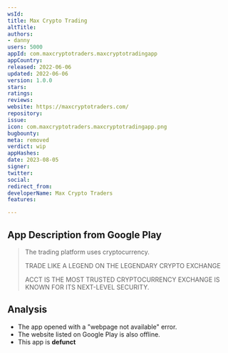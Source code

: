 ```yaml
---
wsId: 
title: Max Crypto Trading
altTitle: 
authors:
- danny
users: 5000
appId: com.maxcryptotraders.maxcryptotradingapp
appCountry: 
released: 2022-06-06
updated: 2022-06-06
version: 1.0.0
stars: 
ratings: 
reviews: 
website: https://maxcryptotraders.com/
repository: 
issue: 
icon: com.maxcryptotraders.maxcryptotradingapp.png
bugbounty: 
meta: removed
verdict: wip
appHashes: 
date: 2023-08-05
signer: 
twitter: 
social: 
redirect_from: 
developerName: Max Crypto Traders
features: 

---
```


## App Description from Google Play

> The trading platform uses cryptocurrency.
>
> TRADE LIKE A LEGEND ON THE
> LEGENDARY CRYPTO EXCHANGE
>
> ACCT IS THE MOST TRUSTED CRYPTOCURRENCY
> EXCHANGE IS KNOWN FOR ITS NEXT-LEVEL SECURITY.

## Analysis 

- The app opened with a "webpage not available" error.
- The website listed on Google Play is also offline.
- This app is **defunct**

